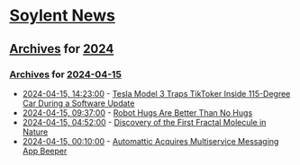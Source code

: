# [Soylent News](../../../README.md)

## [Archives](../../index.md) for [2024](../index.md)

### [Archives](../../index.md) for [2024-04-15](index.md)

* [2024-04-15, 14:23:00](https://soylentnews.org/article.pl?sid=24/04/14/165207&from=rss) - [Tesla Model 3 Traps TikToker Inside 115-Degree Car During a Software Update](https://soylentnews.org/article.pl?sid=24/04/14/165207&from=rss)
* [2024-04-15, 09:37:00](https://soylentnews.org/article.pl?sid=24/04/14/049241&from=rss) - [Robot Hugs Are Better Than No Hugs](https://soylentnews.org/article.pl?sid=24/04/14/049241&from=rss)
* [2024-04-15, 04:52:00](https://soylentnews.org/article.pl?sid=24/04/14/0340244&from=rss) - [Discovery of the First Fractal Molecule in Nature](https://soylentnews.org/article.pl?sid=24/04/14/0340244&from=rss)
* [2024-04-15, 00:10:00](https://soylentnews.org/article.pl?sid=24/04/14/033215&from=rss) - [Automattic Acquires Multiservice Messaging App Beeper](https://soylentnews.org/article.pl?sid=24/04/14/033215&from=rss)

